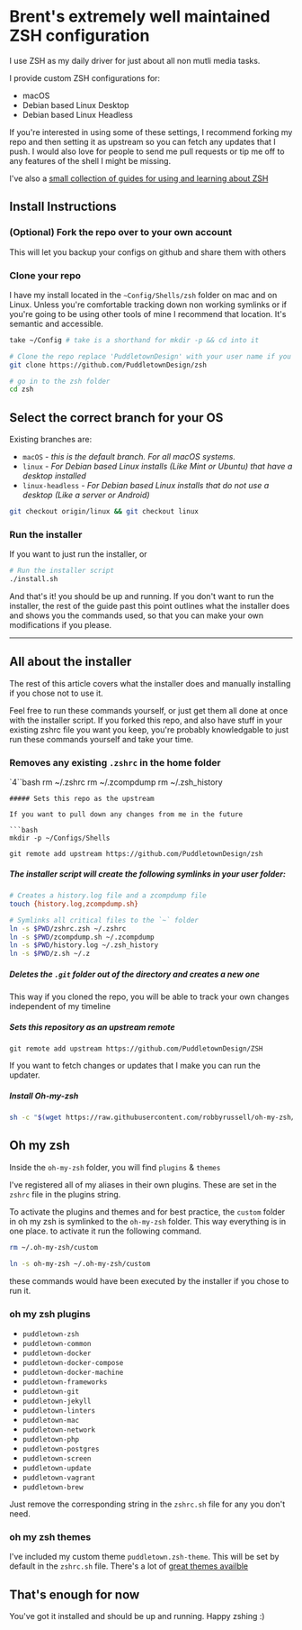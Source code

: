 # Brent's extremely well maintained ZSH configuration

I use ZSH as my daily driver for just about all non mutli media tasks.

I provide custom ZSH configurations for:

-   macOS
-   Debian based Linux Desktop
-   Debian based Linux Headless

If you're interested in using some of these settings, I recommend forking my repo and then setting it as upstream so you can fetch any updates that I push. I would also love for people to send me pull requests or tip me off to any features of the shell I might be missing.

I've also a [small collection of guides for using and learning about ZSH](guide/README.md)

## Install Instructions

### (Optional) Fork the repo over to your own account

This will let you backup your configs on github and share them with others

### Clone your repo

I have my install located in the `~Config/Shells/zsh` folder on mac and on Linux. Unless you're comfortable tracking down non working symlinks or if you're going to be using other tools of mine I recommend that location. It's semantic and accessible.

```bash
take ~/Config # take is a shorthand for mkdir -p && cd into it

# Clone the repo replace 'PuddletownDesign' with your user name if you forked it
git clone https://github.com/PuddletownDesign/zsh

# go in to the zsh folder
cd zsh
```

## Select the correct branch for your OS

Existing branches are:

-   `macOS` - _this is the default branch. For all macOS systems._
-   `linux` - _For Debian based Linux installs (Like Mint or Ubuntu) that have a desktop installed_
-   `linux-headless` - _For Debian based Linux installs that do not use a desktop (Like a server or Android)_

```bash
git checkout origin/linux && git checkout linux
```

### Run the installer

If you want to just run the installer, or

```bash
# Run the installer script
./install.sh
```

And that's it! you should be up and running. If you don't want to run the installer, the rest of the guide past this point outlines what the installer does and shows you the commands used, so that you can make your own modifications if you please.

* * *

## All about the installer

The rest of this article covers what the installer does and manually installing if you chose not to use it.

Feel free to run these commands yourself, or just get them all done at once with the installer script. If you forked this repo, and also have stuff in your existing zshrc file you want you keep, you're probably knowledgable to just run these commands yourself and take your time.

### Removes any existing `.zshrc` in the home folder

\`4``bash
rm ~/.zshrc
rm ~/.zcompdump
rm ~/.zsh_history

    ##### Sets this repo as the upstream

    If you want to pull down any changes from me in the future

    ```bash
    mkdir -p ~/Configs/Shells

    git remote add upstream https://github.com/PuddletownDesign/zsh

##### The installer script will create the following symlinks in your user folder:

```bash
# Creates a history.log file and a zcompdump file
touch {history.log,zcompdump.sh}

# Symlinks all critical files to the `~` folder
ln -s $PWD/zshrc.zsh ~/.zshrc
ln -s $PWD/zcompdump.sh ~/.zcompdump
ln -s $PWD/history.log ~/.zsh_history
ln -s $PWD/z.sh ~/.z
```

##### Deletes the `.git` folder out of the directory and creates a new one

This way if you cloned the repo, you will be able to track your own changes independent of my timeline

##### Sets this repository as an upstream remote

`git remote add upstream https://github.com/PuddletownDesign/ZSH`

If you want to fetch changes or updates that I make you can run the updater.

##### Install Oh-my-zsh

```bash
sh -c "$(wget https://raw.githubusercontent.com/robbyrussell/oh-my-zsh/master/tools/install.sh -O -)"
```

## Oh my zsh

Inside the `oh-my-zsh` folder, you will find `plugins` & `themes`

I've registered all of my aliases in their own plugins. These are set in the `zshrc` file in the plugins string.

To activate the plugins and themes and for best practice, the `custom` folder in oh my zsh is symlinked to the `oh-my-zsh` folder. This way everything is in one place. to activate it run the following command.

```bash
rm ~/.oh-my-zsh/custom

ln -s oh-my-zsh ~/.oh-my-zsh/custom
```

these commands would have been executed by the installer if you chose to run it.

### oh my zsh plugins

-   `puddletown-zsh`
-   `puddletown-common`
-   `puddletown-docker`
-   `puddletown-docker-compose`
-   `puddletown-docker-machine`
-   `puddletown-frameworks`
-   `puddletown-git`
-   `puddletown-jekyll`
-   `puddletown-linters`
-   `puddletown-mac`
-   `puddletown-network`
-   `puddletown-php`
-   `puddletown-postgres`
-   `puddletown-screen`
-   `puddletown-update`
-   `puddletown-vagrant`
-   `puddletown-brew`

Just remove the corresponding string in the `zshrc.sh` file for any you don't need.

### oh my zsh themes

I've included my custom theme `puddletown.zsh-theme`. This will be set by default in the `zshrc.sh` file. There's a lot of [great themes availble](https://github.com/ohmyzsh/ohmyzsh/wiki/Themes)

## That's enough for now

You've got it installed and should be up and running. Happy zshing :)
